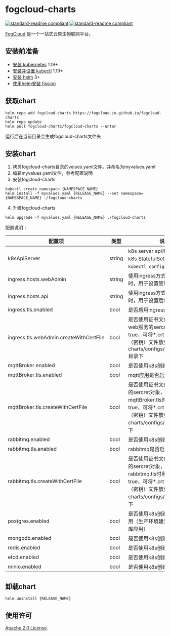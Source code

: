 # fogcloud-charts
[![standard-readme compliant](https://img.shields.io/badge/licence-Apache%202.0-blue)](https://www.apache.org/licenses/LICENSE-2.0) [![standard-readme compliant](https://img.shields.io/static/v1?label=official&message=demo&color=<COLOR>)](https://app.fogcloud.io)

[FogCloud](https://fogcloud.io) 是一个一站式云原生物联网平台。

## 安装前准备

- [安装 kubernetes](https://docs.k3s.io/installation) 1.19+ 
- [安装并设置 kubectl](https://kubernetes.io/docs/tasks/tools/install-kubectl-linux/) 1.19+
- [安装 helm](https://helm.sh/docs/intro/install/) 3+
- [使用helm安装 fission](https://fission.io/docs/installation/#with-helm)

## 获取chart

```console
helm repo add fogcloud-charts https://fogcloud-io.github.io/fogcloud-charts
helm repo update
helm pull fogcloud-charts/fogcloud-charts --untar
```
运行后在当前目录会生成fogcloud-charts文件夹

## 安装chart
1. 拷贝fogcloud-charts目录的values.yaml文件，并命名为myvalues.yaml
2. 编辑myvalues.yaml文件，参考配置说明
3. 安装fogcloud-charts
```console
kubectl create namespace {NAMESPACE_NAME}
helm install -f myvalues.yaml {RELEASE_NAME} --set namespace={NAMESPACE_NAME} ./fogcloud-charts
```
4. 升级fogcloud-charts
```console
helm upgrade -f myvalues.yaml {RELEASE_NAME} ./fogcloud-charts
```

配置说明：

| 配置项 | 类型 | 说明 |
| --- | --- | --- |
| k8sApiServer | string | k8s server api地址，用来创建k8s StatefulSet资源；可以通过```kubectl config view```获取 |
| ingress.hosts.webAdmin | string | 使用ingress方式发布对外服务时，用于设置管理后台域名 |
| ingress.hosts.api | string | 使用ingress方式发布对外服务时，用于设置后端api服务域名 |
| ingress.tls.enabled | bool | 是否启用ingress tls |
| ingress.tls.webAdmin.createWithCertFile | bool | 是否使用证书文件创建管理后台web服务的sercret对象；若为true，可将*.crt（证书）, *.key（密钥）文件放到fogcloud-charts/configs/cert/webAdmin目录下 |
| mqttBroker.enabled | bool | 是否使用k8s创建mqtt broker |
| mqttBroker.tls.enabled | bool | mqtt应用是否启用tls |
| mqttBroker.tls.createWithCertFile | bool | 是否使用证书文件创建mqtt应用的sercret对象，启用mqttBroker.tls时有效；若为true，可将*.crt（证书）, *.key（密钥）文件放到fogcloud-charts/configs/cert/mqtt目录下 | 
| rabbitmq.enabled | bool | 是否使用k8s创建rabbitmq |
| rabbitmq.tls.enabled | bool | rabbitmq是否启用tls |
| rabbitmq.tls.createWithCertFile | bool | 是否使用证书文件创建rabbitmq的sercret对象，启用rabbitmq.tls时有效；若为true，可将*.crt（证书）, *.key（密钥）文件放到fogcloud-charts/configs/cert/amqp目录下 | 
| postgres.enabled | bool | 是否使用k8s创建postgresql应用（生产环境建议单独部署数据库应用） |
| mongodb.enabled | bool | 是否使用k8s创建mongodb应用 |
| redis.enabled | bool | 是否使用k8s创建redis应用 |
| etcd.enabled | bool | 是否使用k8s创建etcd |
| minio.enabled | bool | 是否使用k8s创建minio |


## 卸载chart

```console
helm uninstall {RELEASE_NAME}
```

## 使用许可

[Apache 2.0 License](https://github.com/fission/.github/blob/main/LICENSE).